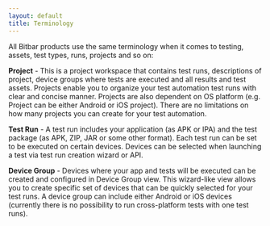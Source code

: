 ```yaml
---
layout: default
title: Terminology
---
```



All Bitbar products use the same terminology when it comes to
testing, assets, test types, runs, projects and so on:

**Project** - This is a project workspace that contains test runs,
descriptions of project, device groups where tests are executed and
all results and test assets. Projects enable you to organize your test
automation test runs with clear and concise manner. Projects are also
dependent on OS platform (e.g. Project can be either Android or iOS
project). There are no limitations on how many projects you can create
for your test automation.

**Test Run** - A test run includes your application (as APK or IPA)
and the test package (as APK, ZIP, JAR or some other format). Each
test run can be set to be executed on certain devices. Devices can be
selected when launching a test via test run creation wizard or API.

**Device Group** - Devices where your app and tests will be executed
can be created and configured in Device Group view. This wizard-like
view allows you to create specific set of devices that can be quickly
selected for your test runs. A device group can include either Android
or iOS devices (currently there is no possibility to run
cross-platform tests with one test runs).
